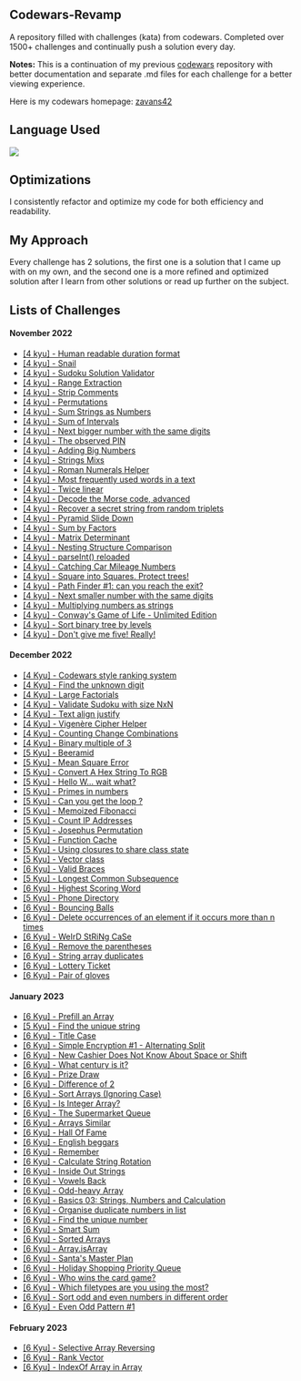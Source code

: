 ## Codewars-Revamp

A repository filled with challenges (kata) from codewars. Completed over 1500+ challenges and continually push a solution every day.

**Notes:** This is a continuation of my previous [codewars](https://github.com/zavans42/Codewars) repository with better documentation and separate .md files for each challenge for a better viewing experience. 

Here is my codewars homepage: [zavans42](https://www.codewars.com/users/zavans42)

## Language Used

<img src="https://img.shields.io/static/v1?label=|&message=JAVASCRIPT&color=3c7f5d&style=plastic&logo=javascript"/>

## Optimizations

I consistently refactor and optimize my code for both efficiency and readability. 

## My Approach

Every challenge has 2 solutions, the first one is a solution that I came up with on my own, and the second one is a more refined and optimized solution after I learn from other solutions or read up further on the subject.

## Lists of Challenges

#### November 2022
* [[4 kyu] - Human readable duration format](codewars/4kyu//2022-11/2022-11-01.md)
* [[4 kyu] - Snail](codewars/4kyu//2022-11/2022-11-02.md)
* [[4 kyu] - Sudoku Solution Validator](codewars/4kyu//2022-11/2022-11-03.md)
* [[4 kyu] - Range Extraction](codewars/4kyu//2022-11/2022-11-04.md)
* [[4 kyu] - Strip Comments](codewars/4kyu//2022-11/2022-11-05.md)
* [[4 kyu] - Permutations](codewars/4kyu//2022-11/2022-11-06.md)
* [[4 kyu] - Sum Strings as Numbers](codewars/4kyu//2022-11/2022-11-07.md)
* [[4 kyu] - Sum of Intervals](codewars/4kyu//2022-11/2022-11-08.md)
* [[4 kyu] - Next bigger number with the same digits](codewars/4kyu//2022-11/2022-11-09.md)
* [[4 kyu] - The observed PIN](codewars/4kyu//2022-11/2022-11-10.md)
* [[4 kyu] - Adding Big Numbers](codewars/4kyu//2022-11/2022-11-11.md)
* [[4 kyu] - Strings Mixs](codewars/4kyu//2022-11/2022-11-12.md)
* [[4 kyu] - Roman Numerals Helper](codewars/4kyu//2022-11/2022-11-13.md)
* [[4 kyu] - Most frequently used words in a text](codewars/4kyu//2022-11/2022-11-14.md)
* [[4 kyu] - Twice linear](codewars/4kyu//2022-11/2022-11-15.md)
* [[4 kyu] - Decode the Morse code, advanced](codewars/4kyu//2022-11/2022-11-16.md)
* [[4 kyu] - Recover a secret string from random triplets](codewars/4kyu//2022-11/2022-11-17.md)
* [[4 kyu] - Pyramid Slide Down](codewars/4kyu//2022-11/2022-11-18.md)
* [[4 kyu] - Sum by Factors](codewars/4kyu//2022-11/2022-11-19.md)
* [[4 kyu] - Matrix Determinant](codewars/4kyu//2022-11/2022-11-20.md)
* [[4 kyu] - Nesting Structure Comparison](codewars/4kyu//2022-11/2022-11-21.md)
* [[4 kyu] - parseInt() reloaded](codewars/4kyu//2022-11/2022-11-22.md)
* [[4 kyu] - Catching Car Mileage Numbers](codewars/4kyu//2022-11/2022-11-23.md)
* [[4 kyu] - Square into Squares. Protect trees!](codewars/4kyu//2022-11/2022-11-24.md)
* [[4 kyu] - Path Finder #1: can you reach the exit?](codewars/4kyu//2022-11/2022-11-25.md)
* [[4 kyu] - Next smaller number with the same digits](codewars/4kyu//2022-11/2022-11-26.md)
* [[4 kyu] - Multiplying numbers as strings](codewars/4kyu//2022-11/2022-11-27.md)
* [[4 kyu] - Conway's Game of Life - Unlimited Edition](codewars/4kyu//2022-11/2022-11-28.md)
* [[4 kyu] - Sort binary tree by levels](codewars/4kyu//2022-11/2022-11-29.md)
* [[4 kyu] - Don't give me five! Really!](codewars/4kyu//2022-11/2022-11-30.md)

#### December 2022
* [[4 Kyu] - Codewars style ranking system](codewars/4kyu//2022-12/2022-12-01.md)
* [[4 Kyu] - Find the unknown digit](codewars/4kyu//2022-12/2022-12-02.md)
* [[4 Kyu] - Large Factorials](codewars/4kyu//2022-12/2022-12-03.md)
* [[4 Kyu] - Validate Sudoku with size NxN](codewars/4kyu//2022-12/2022-12-04.md)
* [[4 Kyu] - Text align justify](codewars/4kyu//2022-12/2022-12-05.md)
* [[4 Kyu] - Vigenère Cipher Helper](codewars/4kyu//2022-12/2022-12-06.md)
* [[4 Kyu] - Counting Change Combinations](codewars/4kyu//2022-12/2022-12-07.md)
* [[4 Kyu] - Binary multiple of 3](codewars/4kyu//2022-12/2022-12-08.md)
* [[5 Kyu] - Beeramid](codewars/5kyu//2022-12/2022-12-09.md)
* [[5 Kyu] - Mean Square Error](codewars/5kyu//2022-12/2022-12-10.md)
* [[5 Kyu] - Convert A Hex String To RGB](codewars/5kyu//2022-12/2022-12-11.md)
* [[5 Kyu] - Hello W... wait what?](codewars/5kyu//2022-12/2022-12-12.md)
* [[5 Kyu] - Primes in numbers](codewars/5kyu//2022-12/2022-12-13.md)
* [[5 Kyu] - Can you get the loop ?](codewars/5kyu//2022-12/2022-12-14.md)
* [[5 Kyu] - Memoized Fibonacci](codewars/5kyu//2022-12/2022-12-15.md)
* [[5 Kyu] - Count IP Addresses](codewars/5kyu//2022-12/2022-12-16.md)
* [[5 Kyu] - Josephus Permutation](codewars/5kyu//2022-12/2022-12-17.md)
* [[5 Kyu] - Function Cache](codewars/5kyu//2022-12/2022-12-18.md)
* [[5 Kyu] - Using closures to share class state](codewars/5kyu//2022-12/2022-12-19.md)
* [[5 Kyu] - Vector class](codewars/5kyu//2022-12/2022-12-20.md)
* [[6 Kyu] - Valid Braces](codewars/6kyu//2022-12/2022-12-21.md)
* [[5 Kyu] - Longest Common Subsequence](codewars/5kyu//2022-12/2022-12-22.md)
* [[6 Kyu] - Highest Scoring Word](codewars/6kyu//2022-12/2022-12-23.md)
* [[5 Kyu] - Phone Directory](codewars/5kyu//2022-12/2022-12-24.md)
* [[6 Kyu] - Bouncing Balls](codewars/6kyu//2022-12/2022-12-25.md)
* [[6 Kyu] - Delete occurrences of an element if it occurs more than n times](codewars/6kyu//2022-12/2022-12-26.md)
* [[6 Kyu] - WeIrD StRiNg CaSe](codewars/6kyu//2022-12/2022-12-27.md)
* [[6 Kyu] - Remove the parentheses](codewars/6kyu//2022-12/2022-12-28.md)
* [[6 Kyu] - String array duplicates](codewars/6kyu//2022-12/2022-12-29.md)
* [[6 Kyu] - Lottery Ticket](codewars/6kyu//2022-12/2022-12-30.md)
* [[6 Kyu] - Pair of gloves](codewars/6kyu//2022-12/2022-12-31.md)

#### January 2023
* [[6 Kyu] - Prefill an Array](codewars/6kyu//2023-01/2023-01-01.md)
* [[5 Kyu] - Find the unique string](codewars/5kyu//2023-01/2023-01-02.md)
* [[6 Kyu] - Title Case](codewars/6kyu//2023-01/2023-01-03.md)
* [[6 Kyu] - Simple Encryption #1 - Alternating Split](codewars/6kyu//2023-01/2023-01-04.md)
* [[6 Kyu] - New Cashier Does Not Know About Space or Shift](codewars/6kyu//2023-01/2023-01-05.md)
* [[6 Kyu] - What century is it?](codewars/6kyu//2023-01/2023-01-06.md)
* [[6 Kyu] - Prize Draw](codewars/6kyu//2023-01/2023-01-07.md)
* [[6 Kyu] - Difference of 2](codewars/6kyu//2023-01/2023-01-08.md)
* [[6 Kyu] - Sort Arrays (Ignoring Case)](codewars/6kyu//2023-01/2023-01-09.md)
* [[6 Kyu] - Is Integer Array?](codewars/6kyu//2023-01/2023-01-10.md)
* [[6 Kyu] - The Supermarket Queue](codewars/6kyu//2023-01/2023-01-11.md)
* [[6 Kyu] - Arrays Similar](codewars/6kyu//2023-01/2023-01-12.md)
* [[6 Kyu] - Hall Of Fame](codewars/6kyu//2023-01/2023-01-13.md)
* [[6 Kyu] - English beggars](codewars/6kyu//2023-01/2023-01-14.md)
* [[6 Kyu] - Remember](codewars/6kyu//2023-01/2023-01-15.md)
* [[6 Kyu] - Calculate String Rotation](codewars/6kyu//2023-01/2023-01-16.md)
* [[6 Kyu] - Inside Out Strings](codewars/6kyu//2023-01/2023-01-17.md)
* [[6 Kyu] - Vowels Back](codewars/6kyu//2023-01/2023-01-18.md)
* [[6 Kyu] - Odd-heavy Array](codewars/6kyu//2023-01/2023-01-19.md)
* [[6 Kyu] - Basics 03: Strings, Numbers and Calculation](codewars/6kyu//2023-01/2023-01-20.md)
* [[6 Kyu] - Organise duplicate numbers in list](codewars/6kyu//2023-01/2023-01-21.md)
* [[6 Kyu] - Find the unique number](codewars/6kyu//2023-01/2023-01-22.md)
* [[6 Kyu] - Smart Sum](codewars/6kyu//2023-01/2023-01-23.md)
* [[6 Kyu] - Sorted Arrays](codewars/6kyu//2023-01/2023-01-24.md)
* [[6 Kyu] - Array.isArray](codewars/6kyu//2023-01/2023-01-25.md)
* [[6 Kyu] - Santa's Master Plan](codewars/6kyu//2023-01/2023-01-26.md)
* [[6 Kyu] - Holiday Shopping Priority Queue](codewars/6kyu//2023-01/2023-01-27.md)
* [[6 Kyu] - Who wins the card game?](codewars/6kyu//2023-01/2023-01-28.md)
* [[6 Kyu] - Which filetypes are you using the most?](codewars/6kyu//2023-01/2023-01-29.md)
* [[6 Kyu] - Sort odd and even numbers in different order](codewars/6kyu//2023-01/2023-01-30.md)
* [[6 Kyu] - Even Odd Pattern #1](codewars/6kyu//2023-01/2023-01-31.md)

#### February 2023
* [[6 Kyu] - Selective Array Reversing](codewars/6kyu//2023-02/2023-02-01.md)
* [[6 Kyu] - Rank Vector](codewars/6kyu//2023-02/2023-02-02.md)
* [[6 Kyu] - IndexOf Array in Array](codewars/6kyu//2023-02/2023-02-03.md)